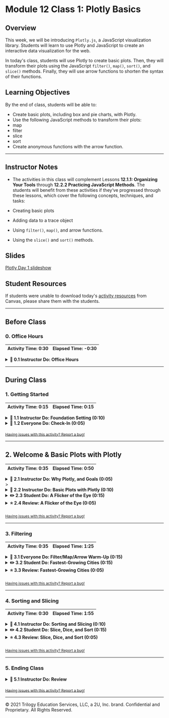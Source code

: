 # Module 12 Class 1: Plotly Basics

## Overview

This week, we will be introducing `Plotly.js`, a JavaScript visualization library. Students will learn to use Plotly and JavaScript to create an interactive data visualization for the web.

In today's class, students will use Plotly to create basic plots. Then, they will transform their plots using the JavaScript `filter()`, `map()`, `sort()`, and `slice()` methods. Finally, they will use arrow functions to shorten the syntax of their functions.

## Learning Objectives

By the end of class, students will be able to:

* Create basic plots, including box and pie charts, with Plotly.
* Use the following JavaScript methods to transform their plots:
 * map
 * filter
 * slice
 * sort
* Create anonymous functions with the arrow function.

- - -

## Instructor Notes

* The activities in this class will complement Lessons **12.1.1: Organizing Your Tools** through **12.2.2 Practicing JavaScript Methods**.  The students will benefit from these activities if they‘ve progressed through these lessons, which cover the following concepts, techniques, and tasks:

* Creating basic plots
* Adding data to a trace object
* Using `filter()`, `map()`, and arrow functions.
* Using the `slice()` and `sort()` methods.

## Slides

[Plotly Day 1 slideshow](https://docs.google.com/presentation/d/1KaaCyZ79HO0gfQKAhvPh1M4S_2YDl7up-cutLyQEQZo/edit?usp=sharing)

## Student Resources

If students were unable to download today's [activity resources](https://2u-data-curriculum-team.s3.amazonaws.com/data-viz-online-lesson-plans/12-Lessons/12-1-Student_Resources.zip) from Canvas, please share them with the students.

- - -

## Before Class

### 0. Office Hours

| Activity Time: 0:30       |  Elapsed Time:     -0:30  |
|---------------------------|---------------------------|

<details>
 <summary><strong> 📣 0.1 Instructor Do: Office Hours</strong></summary>

* Before you begin class, hold office hours. Office hours should be driven by students. Encourage students to take full advantage of office hours by reminding them that this is their time to ask questions and get assistance from instructional staff as they learn new concepts.

* Expect that students may ask for assistance. For example:

 * Further review on a particular subject
 * Debugging assistance
 * Help with computer issues
 * Guidance with a particular tool

</details>

- - -

## During Class

### 1. Getting Started

| Activity Time:       0:15 |  Elapsed Time:      0:15  |
|---------------------------|---------------------------|

<details>
 <summary><strong>📣 1.1 Instructor Do: Foundation Setting (0:10)</strong></summary>

* Welcome students to class.

* Direct students to post individual questions in the Zoom chat to be addressed by you and/or your TAs at the end of class.

* Open the slideshow and use slides 1-12 to walk through the foundation setting with your class.

* **Big Picture:** This is an opportunity to zoom out and see the big picture of where they are in the program. Take a moment to mention some real-world examples illustrating the value of what they're learning this week.

* **Program Pointers:** Talk through some of the key logistical things that will help students stay on track. This is an opportunity to speak to what students may need when they're at this particular point of the program.

* **This Week - Plotly.js:** Talk through the key skills students will be learning this week. Let the students know that they will be using JavaScript with the Plotly library to create data visualizations on the web.

* **This Week's Challenge:** For this week's Challenge, let the students know that they'll be creating a webpage complete with multiple plots that represent the biodiversity of belly button bacteria. The students will need to create a horizontal bar chart, a bubble chart, and a gauge chart, all on a customized dashboard on a webpage.

* **Career Connection:** Let students know how they will be using the skills covered this week throughout their careers. It's important for them to know the "why." Give examples of when they may be used in work or when you have used those skills in your workplace.

* **How to Succeed This Week:** Remind your students that they may have moments of frustration this week as they learn something complex. These moments are great for deepening their knowledge. Use the side material to outline some of the topics that they may find tricky in this module. Consider sharing something about your personal learning journey. It helps students recognize that everyone starts somewhere and that they are not alone.

* **Today's Objectives:** Now, outline the concepts that will be covered in today's lesson. Remind students that they can find the relevant activity files in the “Getting Ready for Class” page in their course content.

</details>

<details>
 <summary><strong>🎉  1.2 Everyone Do: Check-In (0:05)</strong></summary>

* Ask the class the following questions and call on students for answers:

   * **Q:** How are you feeling about your progress so far?

   * **A:** Let them know that we are starting to build their skillset. It’s also okay to feel overwhelmed as long as you don’t give up.

   * **Q:** How comfortable do you feel with this topic?

   * **A:** Let's do "fist to five" together. If you are not feeling confident, hold up a fist (0). If you feel very confident, hold up an open hand (5).

</details>

<sub>[Having issues with this activity? Report a bug!](https://bit.ly/3acKI6i)</sub>

- - -

## 2. Welcome & Basic Plots with Plotly

| Activity Time:       0:35 |  Elapsed Time:      0:50  |
|---------------------------|---------------------------|

<details>
 <summary><strong>📣 2.1 Instructor Do: Why Plotly, and Goals (0:05)</strong></summary>

* Explain that the aim of this unit is for students to learn how to build interactive visualizations.

* You can use slides 14-17 to introduce this next section. Cover the following points in your discussion:

 * Data professionals not only need to analyze and draw conclusions based on data, but they also need to visualize the data to allow their audience to draw the same conclusions. Interactivity helps with this.

 * A JavaScript visual library like Plotly offers attractive data visualizations that can be disseminated to a wide audience.

* Emphasize that this week will be an opportunity for students to strengthen their JavaScript skills.

 * Learning JavaScript is a journey filled with challenges, but completing that journey can be incredibly rewarding.

 * A data professional with a strong JavaScript background can create powerful data stories by building interactivity into customer-facing visualizations.

* Send out the following article, which talks about the power of [interactive visualizations](https://www.forbes.com/sites/benkerschberg/2014/04/30/five-key-properties-of-interactive-data-visualization/).

* Walk through today's learning outcomes and class objectives.

</details>>

<details>
 <summary><strong>📣 2.2 Instructor Do: Basic Plots with Plotly (0:10)</strong></summary>

* In this activity, you will demonstrate the basic plots available with the Plotly library.

* Open [index.html](Activities/01-Ins_Basic_Plots/Solved/index.html) in your browser:

 ![Images/bar1.png](Images/bar1.png)

 * This is a bar chart plotting various types of drinks against the percentages of drinks ordered at a bar.

* Now open [plots.js](Activities/01-Ins_Basic_Plots/Solved/plots.js):

 ```javascript
 var trace1 = {
   x: ["beer", "wine", "martini", "margarita",
    "ice tea", "rum & coke", "mai tai", "gin & tonic"],
   y: [22.7, 17.1, 9.9, 8.7, 7.2, 6.1, 6.0, 4.6],
   type: "bar"
 };

 var data = [trace1];

 var layout = {
   title: "'bar' chart"
 };

 Plotly.newPlot("plot", data, layout);
 ```

* Show the students the code and explain that in Plotly, the term `trace` refers to an object that contains (1) data to be plotted and (2) specifications for plotting.

* Ask the class what `trace1` consists of:

 * Data for the x-axis stored as a key-value pair: **x** is the key, and an array of drink names is the value.

 * Data for the y-axis stored as a key-value pari: **y** is the key, and an array of drink order percentages is the value.

 * A specification for the type of the chart: **type** is the key, and "bar" is the value.

* Point out that in `var data = [trace1];`, `trace1` is enclosed in an array. The function we're passing it to expects trace objexts to be enclosed in an array, in case we need to pass in several different trace objects. In this case, we only have on trace objext, but it still needs to be saved in an array so we can pass it to the function.

 * Including multiple traces in the array will allow visualizing multiple traces in the same chart, which we will show later.

* Next, in the code is a layout object that contains title as a key and "Bar Chart" as its value. We'll use this to add a title to our visualization.

* Then, point out that in the last line of the script, we use the `plotly.newplot()` method to plot our chart. It takes three arguments:

 * The first, `"plot"`, refers to the `id` of the `div` where the plot will be displayed.

 ![Images/bar3.png](Images/bar3.png)

 * The second argument, `data`, refers to the trace.

 * The last argument, `layout`, is optional and refers, in this case, to the title displayed in the chart.

* Next, comment out the code from Part 1 and uncomment the code from Part 2 in `plots.js`. Reload `index.html`. Bring to students' attention that we've now added labels for the x-axis and y-axis.

 ![Images/bar4.png](Images/bar4.png)

* Open the JavaScript code and explain that we have simply added `xaxis` and `yaxis` specifications to the `layout` object:

 ![Images/bar5.png](Images/bar5.png)

* Next, comment out the code from Part 2 and uncomment the code from Part 3. Load `index.html` again:

 ![Images/bar6.png](Images/bar6.png)

* Open the code file and explain that in the code, we've removed the `xaxis` and `yaxis` entries from the layout object, and we've changed `type` to "line" in the the `trace1` object. The change in the `type` is responsible for the primary change in the visualization.

 ![Images/bar7.png](Images/bar7.png)

* Next, ask the class whether we can change the specification to type: "pie" to create a pie chart. Comment-out code section 3, uncomment code section 4, and show the revised `trace1` object to the class. Refresh the browser, and show that it doesn't work. Obviously, changing type to "pie" in the `trace1` object isn't enough to create a pie chart.

* Uncomment the code in Part 5 and reload the page. We get a pie chart!

 ![Images/bar8.png](Images/bar8.png)

* Send out the link to the [pie chart documentation](https://plot.ly/javascript/pie-charts/) and ask the class how they might fix the broken pie chart.

* Show the code to the class:

 ![Images/bar9.png](Images/bar9.png)

 * In `trace1`, instead of `x` and `y`, we use the keys `labels` and `values`.

 * We also specify the type of chart as `'pie'`.

* Send out the [01-Ins_Basic_Plots](Activities/01-Ins_Basic_Plots/Solved/) files for students to refer to later.

* Ask the class the following questions and call on students for the answers:

   **Q:** Where have we used this before?

   **A:** We created basic plots in Lessons 12.1.3 and 12.1.4 .

   **Q:** How does this activity equip us for the Challenge?

   **A:** We will need to create different types of charts to display bacterial data.

   **Q:** What can we do if we don't completely understand this?

   **A:** We can refer to the lesson plan and look over the reference guide on common commands.

* Send out the [solution files](Activities/01-Ins_Basic_Plots/Solved/) for students to review later.

* Answer any questions before moving on.

</details>

<details>
 <summary><strong>✏️  2.3 Student Do: A Flicker of the Eye (0:15)</strong></summary>

* In this activity, students will create a Plotly bar chart that shows the relationship between eye color and the frequency of eye flickers.

* Open up the [index.html](Activities/02-Stu_First_Chart/Solved/index.html) in the browser to show the students the bar chart they will be creating.

![eye color vs flicker bar chart](Images/eye_color_bar.png)

* Make sure the students can download and open the [instructions](Activities/02-Stu_First_Chart/README.md) and the [starter code](Activities/02-Stu_First_Chart/Unsolved) from the AWS link.

* Go over the instructions with the students and answer any questions before breaking the students out in groups.

* Divide students into groups of 3-5. They should work on the solution by themselves, but they can talk to others in their group to get tips.

* Let students know that they may be asked to share and walk through their work at the end of the activity.

</details>

<details>
 <summary><strong>⭐ 2.4 Review: A Flicker of the Eye (0:05)</strong></summary>

* Once time is up, ask for volunteers to walk through their solution. Remind them that it is perfectly alright if they didn't finish the activity.

* To encourage participation, you can open the [starter code](Activities/02-Stu_First_Chart/Unsolved/plots.js) and ask the students to help you create the trace.

* Continue this process for the rest of the code.

* If there are no volunteers, open up the [solution file](Activities/02-Stu_First_Chart/Solved/plots.js) and review it line by line with the class, answering whatever question students may have.

* Key points to cover over the course of the discussion:

 * Create the trace by setting the x value, y value, and type of chart.

 ```javascript
 // create the trace
 var trace1 = {
   x: eyecolor,
   y: eyeflicker,
   type: "bar"
 };
 ```

 * Store the trace in an array for the plot.

 ```javascript
 // create the data array for the plot
 var data = [trace1]
 ```

 * Set the labels.

 ```javascript
 // define the plot layout
 var layout = {
   title: "eye color vs flicker",
   xaxis: { title: "eye color" },
   yaxis: { title: "flicker frequency" }
 };
 ```

 * Plot the chart.

 ```javascript
 // plot the chart to a div tag with id "bar-plot"
 plotly.newplot("bar-plot", data, layout);
 ```

* Explain that the plot has the following quirk: we have multiple data points for each eye color, but Plotly does not plot them all. It plots their aggregate and only includes the last value listed for each eye color in the hover label.

 * For example, for "brown," the final flicker value listed in the CSV file is 24.5.

* Explain that a more meaningful way to plot this data may be to take the average flicker value for each eye color.

* Send out the [solution files](Activities/02-Stu_First_Chart/Solved/) for students to review later.

* Answer any questions before moving on.

</details>

<sub>[Having issues with this activity? Report a bug!](https://bit.ly/3pcXF4l)</sub>

- - -

### 3. Filtering

| Activity Time:       0:35 |  Elapsed Time:      1:25  |
|---------------------------|---------------------------|

<details>
 <summary><strong>📣 3.1 Everyone Do: Filter/Map/Arrow Warm-Up (0:15)</strong></summary>

* Provide an overview of the activity: we will review and then use `filter()`, `map()`, and arrow functions to create a bar chart with Plotly.

* Encourage students to code along using the [starter code](Activities/03-Evr_Filter_Warmup/Unsolved/).

* Open the [data.js](Activities/03-Evr_Filter_Warmup/Solved/data.js) file and show that the `topmovies` array has 10 objects.

* Open [index.html](Activities/03-Evr_Filter_Warmup/Solved/index.html) in a browser and show that there are fewer than 10 bars in the bar chart. When we filter `topmovies` for an `imdbrating` that is higher than 8.9, only 4 of the top 10 movies are displayed.

 ![Images/filteredmovies_bar.png](Images/filteredMovies_bar.png)

* Open the unsolved [plot.js](Activities/03-Evr_Filter_Warmup/Unsolved/plot.js) and code out the `filter()` method. Explain that it is used to create a custom filtering function that returns movies with an IMDB rating higher than 8.9.

   ```js
  // 1. Use the filter method to create a custom filtering function
  //  that returns the movies with a rating greater than 8.9

  function filterMovieRatings(movie) {
    return movie.imdbRating > 8.9;
  }

  // 2. Use filter() to pass the function as its argument
  var filteredMovies = topMovies.filter(filterMovieRatings);

  //  Check to make sure your are filtering your movies.
  console.log(filteredMovies);
   ```

* Next, review the map() method, which can be used to create new arrays. The map() method creates new arrays from the title and metascore properties of each object in the filtered dataset. Point out that we're using an arrow function as the callback of each map() function.

  ```js
  // 3. Use the map method with the arrow function to return all the filtered movie titles.
  var titles = filteredMovies.map(movies =>  movies.title);

  //  Check your filtered movie titles
  console.log(titles);

  // 4. Use the map method with the arrow function to return all the filtered movie metascores.
  var ratings = filteredMovies.map(movies => movies.metascore);

  //  Check your filtered metascores.
  console.log(ratings);
  ```

* Walk through the `var trace` object.

 ```javascript
 // 5. create your trace.
 var trace = {
   x: titles,
   y: ratings,
   type: "bar"
 };
 ```

 * We assign the `titles` array to the x-axis and the `ratings` array to the y-axis.

 * We specify the type of chart as a bar plot with `type: "bar"`.

* Remind students that:

 * `var data = [trace];` is an array of trace objects. It could hold many trace objects, but in this case, it only hold one, which we've simply named trace.

 * `var layout` defines the plot layout.

 * `Plotly.newPlot()` plots the chart and takes the arguments.

 * `"bar-plot"` refers to the `id` of the `div` where the plot will be displayed.

 * `data` refers to the trace.

 * `layout` refers to the title and axis titles displayed in the chart.

 ```javascript
  // 6. Create the data array for our plot
  var data = [trace];

  // 7. Define our plot layout
  var layout = {
    title: "The highest critically acclaimed movies",
    xaxis: { title: "Title" },
    yaxis: { title: "Metascore (Critic) Rating"}
  };

  // 8. Plot the chart to a div tag with id "bar-plot"
  Plotly.newPlot("bar-plot", data, layout);
 ```

* Ask the class the following questions and call on students for the answers:

 **Q:** Where have we used this before?

 **A:** We functional JavaScript methods in Lesson 12.2.1.

 **Q:** How does this activity equip us for the Challenge?

 **A:** We will use the `filter()` and `map()` methods to grab the desired sample numbers and match their `id`.

 **Q:** What can we do if we don't completely understand this?

 **A:** We can refer to the lesson plan and look over the reference guide on common commands.

 * Send out the [solution files](Activities/03-Evr_Filter_Warmup/Solved/) for students to review later.

* Answer any questions before moving on.

</details>

<details>
 <summary><strong>✏️ 3.2 Student Do: Fastest-Growing Cities (0:15)</strong></summary>

* In this activity, students will use functional programming techniques to plot cities with the fastest-growing populations.

* Open up the [index.html](Activities/04-Stu_Filter_Warmup/Solved/index.html) in the browser to demonstrate what students will be creating.

![cities with more than 15k people bar chart](Images/cities_bar.png)

* Make sure the students can download and open the [instructions](Activities/04-Stu_Filter_Warmup/README.md) and the [starter code](Activities/04-Stu_Filter_Warmup/Unsolved) files from the AWS link.

* Go over the instructions with the students and answer any questions before breaking them out in groups.

* Divide students into groups of 3-5. They should work on the solution by themselves but can reach out to others in their group to get tips.

* Let students know that they may be asked to share and walk through their work at the end of the activity.

</details>

<details>
 <summary><strong>⭐ 3.3 Review: Fastest-Growing Cities (0:05)</strong></summary>

* Once time is up, ask for volunteers to walk through their solution. Remind them that it is perfectly alright if they didn't finish the activity.

* Explain to students that this was a somewhat challenging activity, as it required using functional programming techniques.

* To encourage participation, you can open the [starter code](Activities/04-Stu_Filter_Warmup/Unsolved/plot.js) and ask the students to help you write the code to filter for cities with a population-growth value higher than 15000.

* Continue this process with the rest of the code. If there are no volunteers, open the [solution](Activities/04-Stu_Filter_Warmup/Solved/plot.js) and review it with the class, answering any questions that students may have.

* Key points to cover when discussing the activity:


 * The `filtercities` function is used to filter values higher than `15000`:

 ```javascript
  // 1. Use the filter method to create a custom filtering function
  //  that returns the cities with a population increase greater than 15,000.

  function filterCities(city) {
    return parseInt(city.Increase_from_2016) > 15000;
  }

  // 2. Use filter() to pass the function as its argument
  var filteredCities = top15Cities.filter(filterCities);

  //  Check to make sure your filtered your cities.
  console.log(filteredCities);
 ```

 * The `map()` method is used with an arrow function to return the city name and population for all of the filtered cities.

 ```javascript
  // 3. Use the map method with the arrow function to return all the filtered cities.
  var cities = filteredCities.map(city => city.City);

  //  Check your filtered cities
  console.log(cities);

  // 4. Use the map method with the arrow function to return all the filtered cities population.
  var population = filteredCities.map(city => city.population);

  //  Check the populations of your filtered cities
  console.log(population);
 ```

 * `city => city.city` is a shortcut to `function(city) {return city.city;}`

 * `city => city.population` is a shortcut to `function(city) {return city.population;}`

  * Mention that arrow functions don't completely replace standard functions in JavaScript, as they don't contain an important (and often confusing) keyword named "this", but for our purposes here, they are fine to use because they're shorter to write.

* Next, explain how `trace` is structured:

   ``` js
   var trace = {
    x: cities,
    y: population,
    type: "bar"
   };
   ```

 * `x` becomes the cities array of `city.city` values, and `y` becomes the population array of `city.population` values.

 * The type of chart is specified with `type: "bar"`.

* The rest of the code should be familiar to students, but answer any questions before moving on.

 ```javascript
  // 6. Create the data array for our plot
  var data = [trace];

  // 7. Define our plot layout
  var layout = {
    title: "Cities that added more than 15,000 people in 2017",
    xaxis: { title: "City" },
    yaxis: { title: "2017 Population"}
  };

  // 8. Plot the chart to a div tag with id "bar-plot"
  Plotly.newPlot("bar-plot", data, layout);
 ```

* If time permits, go over the [bonus](Activities/04-Stu_Filter_Warmup/Solved/bonus) question and explain the following:

 * Using `parseint()`, we can create two arrays, one that has the 2016 population and one that has the increase in population for each of the filtered cities.

   ``` js
    // Bonus challenge.
    //  Create a chart of the rate of growth (% of 2016 populations) of the filtered cities.
    //  Plot the chart to a div tag with id "rate-bar-plot"

    var pop_rate = filteredCities.map(city => {
      // get the city's 2016 population
      var pop2016 = parseInt(city.population) - parseInt(city.Increase_from_2016);

      var increase = parseInt(city.Increase_from_2016);

      return 100 * increase / pop2016;
    });
   ```

 * In `trace2`, the `x` becomes the `cities` array, and the `y` becomes the population rate, `pop_rate`, and we specify the type of chart, `type: "bar"`.

   ``` js
   var trace2 = {
    x: cities,
    y: pop_rate,
    type: "bar"
   };
   ```

 * Finally, we add `trace2` to our plot.

 ```javascript
 //  Create the data2 array for our plot
 var data2 = [trace2];

 // Define our plot layout
 var layout = {
   title: "Cities that added more than 15,000 people in 2017",
   xaxis: { title: "City" },
   yaxis: { title: "Population Growth Rate (%)"}
 };

 // Plot the chart to a div tag with id "rate-bar-plot"
 Plotly.newPlot("rate-bar-plot", data2, layout);
 ```

* Send out the [solution files](Activities/04-Stu_Filter_Warmup/Solved/) for students to review later.

* Answer any questions before moving on.

</details>

<sub>[Having issues with this activity? Report a bug!](https://bit.ly/2OoN3ma)</sub>

- - -

### 4. Sorting and Slicing

| Activity Time:       0:30 |  Elapsed Time:      1:55  |
|---------------------------|---------------------------|

<details>
 <summary><strong>📣 4.1 Instructor Do: Sorting and Slicing (0:10)</strong></summary>

* In this demonstration, you'll be reviewing sorting and slicing.

* Open the [index.html](Activities/05-Ins_Sort_Slice/Solved/index.html) in a browser and bring up the console to display the results.

* Open [sorting.js](Activities/05-Ins_Sort_Slice/Solved/sorting.js) and go over the following points:

 * When working with data, it will often be necessary to sort it in either ascending or descending order.

 * To sort an array in JavaScript, we call its `sort()` method.

 ```javascript
 // Sort an array in ascending order
 var numArray = [3, 2, 1]
 numArray.sort()

 console.log('Sorted numArray', numArray)
 ```

 * By default, `sort()` will arrange values in ascending order. We can pass in the `compareFunction` as a callback function to specify how we want the array to be sorted.

 ```javascript
 // Sort the array in descending order
 var numArray = [1, 2, 3];
 numArray.sort(function compareFunction(firstNum, secondNum) {
   // resulting order is (3, 2, 1)
   return secondNum - firstNum;
 });
 ```

 * This will also work to sort in ascending order.

 ```javascript
 // Sort the array in ascending order with a callback function
 var numArray3 = [3, 2, 1];
 numArray3.sort(function compareFunction(firstNum, secondNum) {
   // resulting order is (1, 2, 3)
   return firstNum - secondNum;
 });

 console.log('Ascending sorted numArray3 with callback', numArray3);
 ```

* Explain that `compareFunction` compares two values at a time.

 * In this example, `compareFunction` first compares 1 and 2. The arguments `firstNum` and `secondNum` are arbitrary names, but there must be two arguments.

 * This function returns `firstNum - secondNum`. In this case, since `firstNum`, 3, is greater than `secondNum`, 2, it returns a positive number.

 * If the compare function returns a _positive_ number for a given pair of numbers `[firstNum, secondNum]`, it will put them in the _reverse order_ in the final array: `[secondNum, firstNum]`.

 * Likewise, if the compare function returns a _negative_ number for a given pair `[firstNum, secondNum]`, it will preserve their order in the output array: `[firstNum, secondNum]`.

 * The `compareFunction` continues to compare two values in the array at a time.

* Emphasize that `sort()` modifies the array it's called on _in place_. Also point out that it is often safer to sort a _copy_ of an array rather than the input itself.

* Finally, explain the `reverse()` method: it simply reverses the order of an array.

* Open the [index.html](Activities/05-Ins_Sort_Slice/Solved/index.html) in your editor and uncomment out the slicing example. Then, open it in a browser to display the output.

* Next, open the [slicing.js](Activities/05-Ins_Sort_Slice/Solved/slicing.js) file and discuss the following.

 ```js
 var names = ["Jane", "John", "Jimbo", "Jedediah"];
 var left = names.slice(0, 2);
 ```

 * The `slice()` method is similar to slicing a list in Python: it allows cutting a subsection of a JavaScript array.

 * `slice()` produces _shallow_ copies, meaning that it does not affect the original array.

 * `slice()` takes two arguments: the first is the index position of the subsection, and the second is the index position up to which the slicing will take place.

 * In this case, slicing begins at index position 0 and continues up to, but not including, index position 2.

* Send out the [solution files](Activities/05-Ins_Sort_Slice/Solved/) for students to review later.

* Answer any questions before moving on.

</details>

<details>
 <summary><strong>✏️ 4.2 Student Do: Slice, Dice, and Sort (0:15)</strong></summary>

* In this exercise, students will practice sorting and slicing, and then use those skills to create a bar chart of the top 10 most popular Greek gods.

* Open the [index.html](Activities/06-Stu_Sort_Slice/Solved/index.html) in a browser to show them what they will be creating.

* Make sure the students can download and open the [instructions](Activities/06-Stu_Sort_Slice/README.md) and the [starter code](Activities/06-Stu_Sort_Slice/Unsolved/) from the AWS link.

* Let students know the **Practice** will use [sliceSort.js](Activities/06-Stu_Sort_Slice/Unsolved/sliceSort.js) and the **Horizontal Bar Chart** will use [plots.js](Activities/06-Stu_Sort_Slice/Unsolved/plots.js).

* Go over the instructions with the students and answer any questions before breaking the students out in groups.

* Divide students into groups of 3-5. They should work on the solution by themselves, but they can talk to others in their group to get tips.

* Let students know that they may be asked to share and walk through their work at the end of the activity.

</details>

<details>
 <summary><strong>⭐ 4.3 Review: Slice, Dice, and Sort (0:05)</strong></summary>

* Once time is up, ask for volunteers to walk through their solution. Remind them that it is perfectly alright if they didn't finish the activity.

* To encourage participation, you can open [sliceSort.js](Activities/06-Stu_Sort_Slice/Unsolved/sliceSort.js) and ask the students to help you create the code to slice and sort.

* Repeat this process for each example. If there are no volunteers, open up the [sliceSort.js solution](Activities/06-Stu_Sort_Slice/Solved/sliceSort.js) and review it line by line with the class, answering whatever questions that students may have.

* Key points to cover over the course of discussions are:

 ```js
 var sorted = numArray.sort(function sortFunction(a, b) {
    return b - a;
 });
 ```

 * The `sort()` method calls another function as an argument.

 * The custom `sortFunction()` here compares two numbers at a time and returns `b - a`.

 * If the custom function returns a positive number, it _reverses_ the order of the two numbers. That is, if `a` is 1 and `b` is 100, `b - a` is a positive number, so the order is reversed.

* Next, explain sorting with an arrow function:

 ```js
 var sortedByArrow = numArray.sort((a, b) => b - a);
 ```

 * Instead of a named custom function, the syntax here is more straightforward and elegant.

 * It still takes `a` and `b` as its arguments and returns `b - a` to sort an array in descending order.

* Explain that `reverse()` reverses the order of an array.

 ```js
 var reversedArray = sortedByArrow.reverse();
 ```

* Explain that slicing from index position 0 of an array up to, but not including, index position 5, yields the first 5 elements of an array:

 ```js
 var sliced = sortedAscending.slice(0, 5);
 ```

* Now, move on to the chart. Open [index.html](Activities/01-Ins_Basic_Plots/Unsolved/index.html) in a browser and the [unsolved plot.js](Activities/01-Ins_Basic_Plots/Unsolved/plots.js) in your text editor, and ask for volunteers to help you create the plot.

* If there are no volunteers, open [index.html](Activities/01-Ins_Basic_Plots/Solved/index.html) and inform students that the chart is horizontal, sorted, and sliced.

* Next, open [data.js](Activities/06-Stu_Sort_Slice/Unsolved/data.js) and point out that the `data` is an array of objects.

* Finally, open the [solved plot.js](Activities/01-Ins_Basic_Plots/Solved/plots.js) file and review it with the class.

* Keep points to cover are:

 * The objects were sorted by using the `greekSearchResults` property.

 ```js
 var sortedByGreekSearch = data.sort((a, b) => b.greekSearchResults - a.greekSearchResults);
 ```

* Explain that `slice()` and `reverse()` are used to select the first 10 elements of the sorted dataset and then reverse their order:

 ```js
 slicedData = sortedByGreekSearch.slice(0, 10);
 reversedData = slicedData.reverse();
 ```

 * The array was reversed to accommodate Plotly's plotting conventions: it builds a horizontal bar chart from the bottom to top.

 * The array can be sorted in ascending order instead.

* Point out that `orientation: h` in `trace1` creates a horizontal bar chart.

 **Note:** Remind students that they had to consult the Plotly documentation for this activity, and that Plotly's documentation is straightforward to use.

* Explain that we can set the size of the margins in the `layout` object.

* Send out the [solution files](Activities/06-Stu_Sort_Slice/Solved/) for students to review later.

* Answer any questions before moving on.

</details>

<sub>[Having issues with this activity? Report a bug!](https://bit.ly/3tRamp9)</sub>

- - -

### 5. Ending Class

<details>
 <summary><strong>📣  5.1 Instructor Do: Review </strong></summary>

* Before ending class, review the skills that were covered today and mention where these skills are taught in the module.
  * Creating basic plots was covered in **Lesson 12.1.3** and **Lesson 12.1.4**.
  * Functional JavaScript methods were covered in **Lesson 12.2.1**.
  * The `slice()` and `map()` methods were covered in **Lesson 12.2.2**.

* Answer any questions the students may have.

* Finally, encourage your class to begin the challenge as soon as possible, if they haven’t already, and to use the learning assistants channel and pre-scheduled office hours with their instructional team for help as they progress through their work. If they feel like they need context to understand documentation or instructions throughout the week, this is where they can get it.

</details>

<sub>[Having issues with this activity? Report a bug!](https://bit.ly/3aYsODI)</sub>

---

© 2021 Trilogy Education Services, LLC, a 2U, Inc. brand.  Confidential and Proprietary.  All Rights Reserved.
